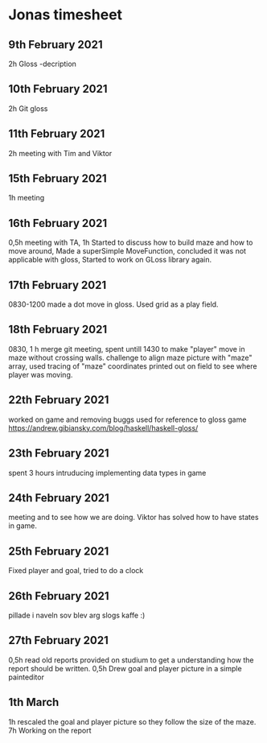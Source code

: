 # Jonas timesheet

## 9th February 2021 
2h Gloss -decription
## 10th February 2021 
2h Git gloss
## 11th February 2021    
2h meeting with Tim and Viktor
## 15th February 2021
1h meeting 
## 16th February 2021
0,5h meeting with TA, 1h Started to discuss how to build maze and how to move around, Made a superSimple MoveFunction, concluded it was not applicable with gloss, Started to work on GLoss library again. 
## 17th February 2021
0830-1200 made a dot move in gloss. Used grid as a play field. 
## 18th February 2021
0830, 1 h merge git meeting, spent untill 1430 to make "player" move in maze without crossing walls. challenge to align maze picture with "maze" array, used tracing of "maze" coordinates printed out on field to see where player was moving.   

## 22th February 2021
worked on game and removing buggs
used for reference to gloss game  https://andrew.gibiansky.com/blog/haskell/haskell-gloss/
   
## 23th February 2021
spent 3 hours intruducing implementing data types in game

## 24th February 2021
meeting and to see how we are doing. Viktor has solved how to have states in game.
## 25th February 2021
Fixed player and goal, tried to do a clock

## 26th February 2021
pillade i naveln
sov
blev arg
slogs
kaffe :) 

## 27th February 2021
0,5h read old reports provided on studium to get a understanding how the report should be written. 
0,5h Drew goal and player picture in a simple painteditor 

## 1th March
1h rescaled the goal and player picture so they follow the size of the maze.
7h Working on the report



